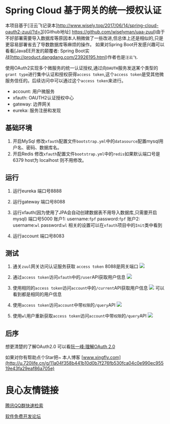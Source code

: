 # Spring Cloud 基于网关的统一授权认证

 本项目基于[汪云飞记录本]http://www.wisely.top/2017/06/14/spring-cloud-oauth2-zuul/?d=3)[Github地址] https://github.com/wiselyman/uaa-zuul)由于不好部署需要导入数据库等原因本人稍微做了一些改进,但总体上还是相似的,只是更容易部署省去了导数数据库等麻烦的操作。
 如果对Spring Boot开发感兴趣可以看看[JavaEE开发的颠覆者: Spring Boot实战]http://product.dangdang.com/23926195.html)作者也是`汪云飞`.
 
 使用OAuth2实现多个微服务的统一认证授权,通过向`OAUTH`服务发送某个类型的`grant type`进行集中认证和授权获得`access token`,这个`access token`是受其他微服务信任的。后续访问中可以通过这个`access token`来进行。
 
 * account: 用户微服务
 * xfauth:  OAUTH2认证授权中心
 * gateway: 边界网关
 * eureka:  服务注册和发现
 

## 基础环境
1. 开启MySql 修改`xfauth`配置文件`bootstrap.yml`中的`datasource`配置mysql用户名、密码、数据库名。
2. 开启Redis 修改`xfauth`配置文件`bootstrap.yml`中的`redis`如果默认端口号是6379 host为 localhost 则不用修改。

## 运行

1. 运行eureka 端口号8888

2. 运行gateway    端口号8088

3. 运行xfauth(因为使用了JPA会自动创建数据表不用导入数据库,只需要开启mysql) 端口号5000
   账户1: username:`fpf`    password:`fpf`
   账户2: username:`wl`     password:`wl`
   相关的设置可以在`xfauth`项目中的`Init`类中看到

4. 运行account    端口号8083

## 测试
1. 通关`zuul`网关访问认证服务获取 `access token` 8088是网关端口
![](https://ws4.sinaimg.cn/large/006tKfTcly1fjxbv9b9poj318o10en4m.jpg)

2. 通过`access token`访问`xfauth`中的`/user`API获取用户信息
![](https://ws4.sinaimg.cn/large/006tKfTcly1fjxby3oecyj3190106n3p.jpg)

3. 使用相同的`access token`访问`account`中的`/current`API获取用户信息
![](https://ws3.sinaimg.cn/large/006tKfTcly1fjxc3bnuzvj318w0zmq8s.jpg)
可以看到都是相同的用户信息

4. 使用`access token`访问`account`中带`权限`的`/query`API
![](https://ws3.sinaimg.cn/large/006tKfTcly1fjxc604ucmj319g0mygos.jpg)

5. 使用`wl`用户重新获取`access token`访问`account`中带`权限`的`/query`API
![](https://ws4.sinaimg.cn/large/006tKfTcly1fjxc8wrybwj318g0ren0r.jpg)

## 后序
想更清楚的了解OAuth2.0 可以看[阮一峰:理解OAuth 2.0](http://u.720life.cn/g/abda22b4fe9d27e5a47483d3742e0b6dcfb41cfea92d3d554705f3a249a7e4ec07472ea2f43ee50694e33d014d5f01a1116f92af0159f51d680ab394cdcde176) 

如果对你有帮助点个Star把~ 
本人博客 [www.xingfly.com](http://u.720life.cn/g/11a04f358b441b10d0b7f276fb530fca04c0e990ec95519e43fa29eaf86a705e) 


 # 良心友情链接

[腾讯QQ群快速检索](http://u.720life.cn/s/8cf73f7c)

[软件免费开发论坛](http://u.720life.cn/s/bbb01dc0)